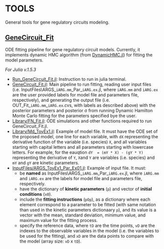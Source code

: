 # TOOLS
General tools for gene regulatory circuits modeling.

## [GeneCircuit_Fit](https://github.com/SysEvo/TOOLS/tree/main/GeneCircuit_Fit)
ODE fitting pipeline for gene regulatory circuit models. Currently, it implements dynamic HMC algorithm (from [DynamicHMC.jl](https://github.com/tpapp/DynamicHMC.jl)) for fitting the model parameters.

_For Julia v.1.5.3_

* [Run_GeneCircuit_Fit.jl](https://github.com/SysEvo/TOOLS/blob/main/GeneCircuit_Fit/Run_GeneCircuit_Fit.jl): Instruction to run in julia terminal.
* [GeneCircuit_Fit.jl](https://github.com/SysEvo/TOOLS/blob/main/GeneCircuit_Fit/GeneCircuit_Fit.jl): Main pipeline to run fitting, reading user input files (i.e. InputFiles\\ARGS\_`iARG.mm`\_Par\_`iARG.ex`.jl, where `iARG.mm` and `iARG.ex` are the user provided labels for model file and parameters file, respectively), and generating the output file (i.e. OUT\_Fit\_`iARG.mm`\_`iARG.ex`.cvs, with labels as described above) with the posterior parameters and posterior σ from running Dynamic Hamilton Monte Carlo fitting for the parameters specified bye the user.
* [Library/FN_Fit.jl](https://github.com/SysEvo/TOOLS/blob/main/GeneCircuit_Fit/Library/Md_ToyEx1.jl): ODE simulations and other functions required to run GeneCircuit_Fit.jl.
* [Library/Md_ToyEx1.jl](https://github.com/SysEvo/TOOLS/blob/main/GeneCircuit_Fit/Library/Md_ToyEx1.jl): Example of model file. It must have the ODE set of the proposed model, one line for each variable, with `dX` representing the derivative function of the variable (i.e. species) `X`, and all variables starting with capital letters and all parameters starting with lowercase letters. For example, for the eauqtion `dY  = (mY * X) - (gY * Y)` representing the derivative of `Y`, `X`and `Y` are variables (i.e. species) and `mY` and `gY` are kinetic parameters.
* [InputFiles/ARGS_ToyEx1_Par_Ex01.jl](https://github.com/SysEvo/TOOLS/blob/main/GeneCircuit_Fit/InputFiles/ARGS_ToyEx1_Par_Ex01.jl): Example of input file. It must:
  * be **named** as InputFiles\\ARGS\_`iARG.mm`\_Par\_`iARG.ex`.jl, where `iARG.mm` and `iARG.ex` are the labels for model file and parameters file, respectively.
  * have the dictionary of **kinetic parameters** (`p`) and vector of **initial conditions** (`x0`).
  * include the **fitting instructions** (`pOp`), as a dictionary where each element correspond to a parameter to be fitted (with same notation than used in the kinetic parameters dictionaary `p`), and its value is a vector with the mean, standard deviation, minimum value, and maximum value for the fitting process.
  * specify the reference data, where `tD` are the time points, `vD` are the indexes to the observable variables in the model (i.e. the variables to be used for the fitting), and `xD` are the data points to compare with the model (array size: `vD` x `tD`).
